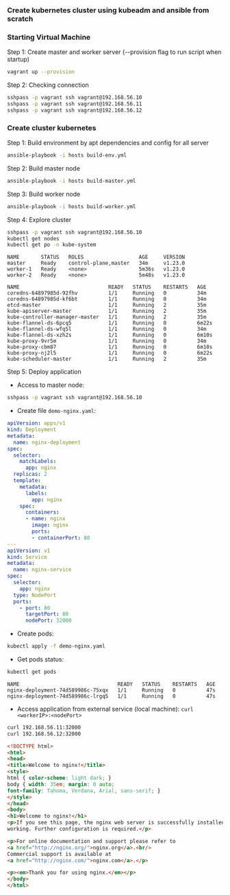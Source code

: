 ### Create kubernetes cluster using kubeadm and ansible from scratch

### Starting Virtual Machine

Step 1: Create master and worker server (--provision flag to run script when startup)

```sh
vagrant up --provision
```

Step 2: Checking connection

```sh
sshpass -p vagrant ssh vagrant@192.168.56.10
sshpass -p vagrant ssh vagrant@192.168.56.11
sshpass -p vagrant ssh vagrant@192.168.56.12
```

### Create cluster kubernetes

Step 1: Build environment by apt dependencies and config for all server

```sh
ansible-playbook -i hosts build-env.yml
```

Step 2: Build master node

```sh
ansible-playbook -i hosts build-master.yml
```

Step 3: Build worker node

```sh
ansible-playbook -i hosts build-worker.yml
```

Step 4: Explore cluster

```sh
sshpass -p vagrant ssh vagrant@192.168.56.10
kubectl get nodes
kubectl get po -n kube-system
```

```
NAME       STATUS   ROLES                  AGE     VERSION
master     Ready    control-plane,master   34m     v1.23.0
worker-1   Ready    <none>                 5m36s   v1.23.0
worker-2   Ready    <none>                 5m48s   v1.23.0

NAME                             READY   STATUS    RESTARTS   AGE
coredns-64897985d-92fhv          1/1     Running   0          34m
coredns-64897985d-kf6bt          1/1     Running   0          34m
etcd-master                      1/1     Running   2          35m
kube-apiserver-master            1/1     Running   2          35m
kube-controller-manager-master   1/1     Running   2          35m
kube-flannel-ds-6pcq5            1/1     Running   0          6m22s
kube-flannel-ds-wfq5l            1/1     Running   0          34m
kube-flannel-ds-xzh2s            1/1     Running   0          6m10s
kube-proxy-9vr5m                 1/1     Running   0          34m
kube-proxy-cbm87                 1/1     Running   0          6m10s
kube-proxy-nj2l5                 1/1     Running   0          6m22s
kube-scheduler-master            1/1     Running   2          35m
```

Step 5: Deploy application

- Access to master node:

```sh
sshpass -p vagrant ssh vagrant@192.168.56.10
```

- Create file `demo-nginx.yaml`:

```yaml
apiVersion: apps/v1
kind: Deployment
metadata:
  name: nginx-deployment
spec:
  selector:
    matchLabels:
      app: nginx
  replicas: 2 
  template:
    metadata:
      labels:
        app: nginx
    spec:
      containers:
      - name: nginx
        image: nginx
        ports:
        - containerPort: 80
---
apiVersion: v1
kind: Service
metadata:
  name: nginx-service
spec:
  selector: 
    app: nginx
  type: NodePort  
  ports:
    - port: 80
      targetPort: 80
      nodePort: 32000
```

- Create pods:

```sh
kubectl apply -f demo-nginx.yaml
```

- Get pods status:

```sh
kubectl get pods
```

```
NAME                                READY   STATUS    RESTARTS   AGE
nginx-deployment-74d589986c-75xqx   1/1     Running   0          47s
nginx-deployment-74d589986c-lrgq5   1/1     Running   0          47s
```

- Access application from external service (local machine): `curl <workerIP>:<nodePort>`

```sh
curl 192.168.56.11:32000
curl 192.168.56.12:32000
```

```html
<!DOCTYPE html>
<html>
<head>
<title>Welcome to nginx!</title>
<style>
html { color-scheme: light dark; }
body { width: 35em; margin: 0 auto;
font-family: Tahoma, Verdana, Arial, sans-serif; }
</style>
</head>
<body>
<h1>Welcome to nginx!</h1>
<p>If you see this page, the nginx web server is successfully installed and
working. Further configuration is required.</p>

<p>For online documentation and support please refer to
<a href="http://nginx.org/">nginx.org</a>.<br/>
Commercial support is available at
<a href="http://nginx.com/">nginx.com</a>.</p>

<p><em>Thank you for using nginx.</em></p>
</body>
</html>
```
